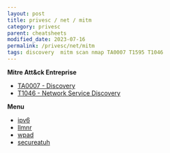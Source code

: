 ```yaml
---
layout: post
title: privesc / net / mitm
category: privesc
parent: cheatsheets
modified_date: 2023-07-16
permalink: /privesc/net/mitm
tags: discovery  mitm scan nmap TA0007 T1595 T1046
---
```


**Mitre Att&ck Entreprise**

* [TA0007 - Discovery](https://attack.mitre.org/tactics/TA0007/)
* [T1046  - Network Service Discovery](https://attack.mitre.org/techniques/T1046/)

**Menu**
<!-- vscode-markdown-toc -->

<!-- vscode-markdown-toc-config
	numbering=false
	autoSave=true
	/vscode-markdown-toc-config -->
<!-- /vscode-markdown-toc -->

* [ipv6](https://github.com/lutzenfried/Methodology/blob/main/01-%20Internal.md#mitm---ipv6--relay)
* [llmnr](https://github.com/lutzenfried/Methodology/blob/main/01-%20Internal.md#llmnr--nbt-ns--mdns)
* [wpad](https://github.com/lutzenfried/Methodology/blob/main/01-%20Internal.md#wpad)
* [secureatuh](https://www.secureauth.com/blog/we-love-relaying-credentials-a-technical-guide-to-relaying-credentials-everywhere/)